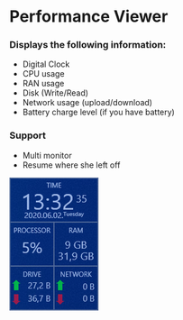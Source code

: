 # Performance Viewer
### Displays the following information:
* Digital Clock
* CPU usage
* RAN usage
* Disk (Write/Read)
* Network usage (upload/download)
* Battery charge level (if you have battery)
### Support
* Multi monitor
* Resume where she left off

![](screenshot.png)

